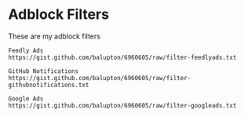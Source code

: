 # Adblock Filters

These are my adblock filters

```
Feedly Ads
https://gist.github.com/balupton/6960605/raw/filter-feedlyads.txt

GitHub Notifications
https://gist.github.com/balupton/6960605/raw/filter-githubnotifications.txt

Google Ads
https://gist.github.com/balupton/6960605/raw/filter-googleads.txt
```
